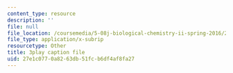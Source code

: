 ```yaml
---
content_type: resource
description: ''
file: null
file_location: /coursemedia/5-08j-biological-chemistry-ii-spring-2016/27e1c0770a8263db51fcb6df4af8fa27_Tl9wrTWiFQY.srt
file_type: application/x-subrip
resourcetype: Other
title: 3play caption file
uid: 27e1c077-0a82-63db-51fc-b6df4af8fa27
---
```

